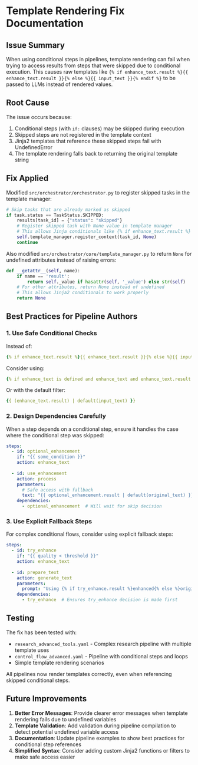 # Template Rendering Fix Documentation

## Issue Summary

When using conditional steps in pipelines, template rendering can fail when trying to access results from steps that were skipped due to conditional execution. This causes raw templates like `{% if enhance_text.result %}{{ enhance_text.result }}{% else %}{{ input_text }}{% endif %}` to be passed to LLMs instead of rendered values.

## Root Cause

The issue occurs because:
1. Conditional steps (with `if:` clauses) may be skipped during execution
2. Skipped steps are not registered in the template context
3. Jinja2 templates that reference these skipped steps fail with UndefinedError
4. The template rendering falls back to returning the original template string

## Fix Applied

Modified `src/orchestrator/orchestrator.py` to register skipped tasks in the template manager:

```python
# Skip tasks that are already marked as skipped
if task.status == TaskStatus.SKIPPED:
    results[task_id] = {"status": "skipped"}
    # Register skipped task with None value in template manager
    # This allows Jinja conditionals like {% if enhance_text.result %} to work
    self.template_manager.register_context(task_id, None)
    continue
```

Also modified `src/orchestrator/core/template_manager.py` to return `None` for undefined attributes instead of raising errors:

```python
def __getattr__(self, name):
    if name == 'result':
        return self._value if hasattr(self, '_value') else str(self)
    # For other attributes, return None instead of undefined
    # This allows Jinja2 conditionals to work properly
    return None
```

## Best Practices for Pipeline Authors

### 1. Use Safe Conditional Checks

Instead of:
```yaml
{% if enhance_text.result %}{{ enhance_text.result }}{% else %}{{ input_text }}{% endif %}
```

Consider using:
```yaml
{% if enhance_text is defined and enhance_text and enhance_text.result %}{{ enhance_text.result }}{% else %}{{ input_text }}{% endif %}
```

Or with the default filter:
```yaml
{{ (enhance_text.result) | default(input_text) }}
```

### 2. Design Dependencies Carefully

When a step depends on a conditional step, ensure it handles the case where the conditional step was skipped:

```yaml
steps:
  - id: optional_enhancement
    if: "{{ some_condition }}"
    action: enhance_text
    
  - id: use_enhancement
    action: process
    parameters:
      # Safe access with fallback
      text: "{{ optional_enhancement.result | default(original_text) }}"
    dependencies:
      - optional_enhancement  # Will wait for skip decision
```

### 3. Use Explicit Fallback Steps

For complex conditional flows, consider using explicit fallback steps:

```yaml
steps:
  - id: try_enhance
    if: "{{ quality < threshold }}"
    action: enhance_text
    
  - id: prepare_text
    action: generate_text
    parameters:
      prompt: "Using {% if try_enhance.result %}enhanced{% else %}original{% endif %} text"
    dependencies:
      - try_enhance  # Ensures try_enhance decision is made first
```

## Testing

The fix has been tested with:
- `research_advanced_tools.yaml` - Complex research pipeline with multiple template uses
- `control_flow_advanced.yaml` - Pipeline with conditional steps and loops
- Simple template rendering scenarios

All pipelines now render templates correctly, even when referencing skipped conditional steps.

## Future Improvements

1. **Better Error Messages**: Provide clearer error messages when template rendering fails due to undefined variables
2. **Template Validation**: Add validation during pipeline compilation to detect potential undefined variable access
3. **Documentation**: Update pipeline examples to show best practices for conditional step references
4. **Simplified Syntax**: Consider adding custom Jinja2 functions or filters to make safe access easier